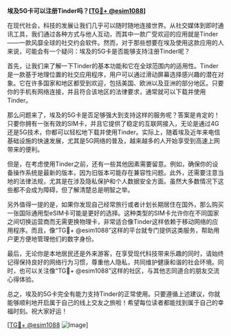 **埃及5G卡可以注册Tinder吗？[[TG💪+ @esim1088](https://t.me/s/esim1088)]**

在现代社会，科技的发展让我们几乎可以随时随地连接世界。从社交媒体到即时通讯工具，我们通过各种方式与他人互动，而其中一款广受欢迎的应用就是Tinder——一款风靡全球的社交约会软件。然而，对于那些想要在埃及使用这款应用的人来说，可能会有一个疑问：埃及的5G卡是否能够支持注册Tinder呢？

首先，让我们来了解一下Tinder的基本功能和它在全球范围内的适用性。Tinder是一款基于地理位置的社交应用程序，用户可以通过滑动屏幕选择感兴趣的潜在对象。它在许多国家和地区都受到欢迎，包括美国、欧洲以及亚洲的部分地区。只要你的手机有网络连接，并且符合该地区的法律要求，通常就可以下载并使用Tinder。

那么问题来了，埃及的5G卡是否足够强大到支持这样的服务呢？答案是肯定的！只要你拥有一张有效的SIM卡，并且它提供了稳定的互联网接入，无论是通过4G还是5G技术，你都可以轻松地下载并使用Tinder。实际上，随着埃及近年来电信基础设施的快速发展，尤其是5G网络的普及，越来越多的人开始享受到高速上网带来的便利。

但是，在考虑使用Tinder之前，还有一些其他因素需要留意。例如，确保你的设备操作系统是最新的版本，因为旧版本可能存在兼容性问题。此外，还需要注意当地的法律法规，尤其是在涉及隐私保护和个人数据安全方面。虽然大多数情况下这些都不会成为障碍，但了解清楚总是明智之举。

另外值得一提的是，如果你发现自己经常旅行或者计划长期居住在国外，那么购买一张国际通用型eSIM卡可能是更好的选择。这种类型的SIM卡允许你在不同国家之间切换运营商而无需更换物理卡，非常适合像Tinder这样依赖于移动网络的应用程序。而且，像“TG💪+ @esim1088”这样的平台就专门提供这类服务，帮助用户更方便地管理他们的数字身份。

最后，无论你是本地居民还是外来游客，在享受现代科技带来乐趣的同时，请始终记得保持良好的网络行为习惯，尊重他人隐私，共同维护健康和谐的社会环境。同时，也可以关注像“TG💪+ @esim1088”这样的社区，与其他志同道合的朋友交流心得体验。

总之，埃及的5G卡完全有能力支持Tinder的正常使用。只要遵循上述建议，你就能够顺利地开启属于自己的线上交友之旅啦！希望每位读者都能找到属于自己的幸福时刻。祝大家好运！

[[TG💪+ @esim1088](https://t.me/s/esim1088) ![Image](https://i.postimg.cc/4NQfJmqS/Snipaste-2025-05-13-00-14-12.png)]